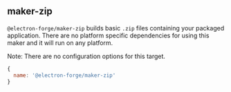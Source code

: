 ## maker-zip

`@electron-forge/maker-zip` builds basic `.zip` files containing your packaged application. There are no platform specific dependencies for using this maker and it will run on any platform.

Note: There are no configuration options for this target.

```javascript
{
  name: '@electron-forge/maker-zip'
}
```
